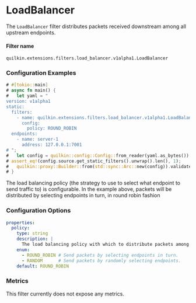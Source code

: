 # LoadBalancer

The `LoadBalancer` filter distributes packets received downstream among all upstream endpoints.

#### Filter name
```text
quilkin.extensions.filters.load_balancer.v1alpha1.LoadBalancer
```

### Configuration Examples
```rust
# #[tokio::main]
# async fn main() {
#   let yaml = "
version: v1alpha1
static:
  filters:
    - name: quilkin.extensions.filters.load_balancer.v1alpha1.LoadBalancer
      config:
        policy: ROUND_ROBIN
  endpoints:
    - name: server-1
      address: 127.0.0.1:7001
# ";
#   let config = quilkin::config::Config::from_reader(yaml.as_bytes()).unwrap();
# assert_eq!(config.source.get_static_filters().unwrap().len(), 1);
#   quilkin::proxy::Builder::from(std::sync::Arc::new(config)).validate().unwrap();
# }
```

The load balancing policy (the strategy to use to select what endpoint to send traffic to) is configurable.
In the example above, packets will be distributed by selecting endpoints in turn, in round robin fashion

### Configuration Options

```yaml
properties:
  policy:
    type: string
    description: |
      The load balancing policy with which to distribute packets among endpoints.
    enum:
      - ROUND_ROBIN # Send packets by selecting endpoints in turn.
      - RANDOM      # Send packets by randomly selecting endpoints.
    default: ROUND_ROBIN
```

### Metrics

This filter currently does not expose any metrics.
